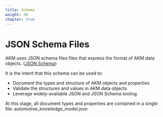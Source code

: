 ```yaml
---
title: Schema
weight: 30
chapter: true
---
```


# JSON Schema Files
AKM uses JSON schema files files that express the format of AKM data objects. 
([JSON Schema](https://json-schema.org/)) 

 It is the intent that this schema can be used to:

- Document the types and structure of AKM objects and properties
- Validate the structures and values in AKM data objects
- Leverage widely-available JSON and JSON Schema tooling

At this stage, all document types and properties are contained in a single file: automotive_knowledge_model.json
